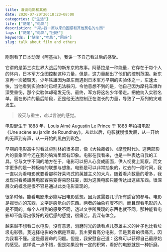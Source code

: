 ```yaml
---
title: 漫谈电影和其他
date: 2020-07-20T20:18:23+08:00
categories: ["生活"]
life: ["随笔","电影"]
description: "讲讲我一直以来的困惑和其他莫名的东西"
tags: ["随笔","电影","困惑"]
keywords: ["随笔","电影","困惑"]
slug: talk about film and others
---
```


刚刚看了日本动漫《阿基拉》，我讲一下自己看过后的感受。

它讲的是第三次世界大战后的新东京的故事。阿基拉是一种能量，它存在于每个人的体内，日本军方企图控制这种力量，但是，这力量超出了他们的控制范围。新东京再一次被毁灭。少年铁雄因为飙车而遇到日本军方早期的实验体之一，车速太快，当他看到实验体时已经无法躲闪，令他意想不到的是，他自己因为摩托车爆炸深受重伤，那个实验体却毫发无伤。最终，军方将这名少年带走。把他纳入实验名单。而在影片的最后阶段，正是他无法控制正在滋长的力量，导致了一系列的灾难发生。

> 毁灭与重生，难以言说的感觉。

电影诞生于 1888 年，Louis Aimé Augustin Le Prince 于 1888 年拍摄电影《Une scène au jardin de Roundhay》。从此以后，电影就慢慢发展，从一开始的无声到有声，从一开始的黑白到彩色。

早期的电影高中时看过卓别林的很多部，像《大独裁者》、《摩登时代》。这两部影片的景象至今还在我的脑海里留有印象。电影在我看来，也是一种表达自我的工具。它与文字不同的地方在于，电影可以把人心变成画面，供人视觉上观察。而文字更多的是一种极端的联想与想象。电影是可以非常抽象的，过去的一段时间，我一直以为看电影就要看那种好莱坞式的英雄主义的大片。随着看片数量的增多，我发现只看英雄类电影容易变得易怒狂妄，因为这类电影只能传达出这些东西。很深层次的概念是很不容易通过此类电影呈现的。

很多时候，能看电影未必能写出电影感想。因为这需要几乎所有感官的参与。电影是视觉向的东西，文字是感觉向的东西。两者的抽象程度不同，而且观看电影的人是不同的。每个人得到的感受不同，透过文字所展现的东西也就不同。那种能看电影却不能写出很好的观后感的感觉，很痛苦，我深有体会。

越来越不想看口水电影，没有意思，消磨时光的话看点儿英雄主义的片子也比看垃圾电影强。我选择电影的依据是豆瓣，我主要看高分电影，但是我看的很痛苦，因为我看不懂。这是最要命的问题。但是，我安慰自己道：这样可以获得自己最原始的感受。这样说一点不错，但是如果没有一定的积累，看好的电影就是一种折磨。